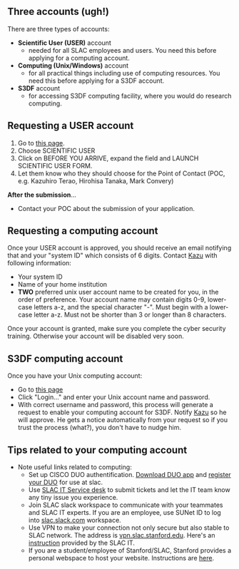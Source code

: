 ## Three accounts (ugh!)

There are three types of accounts: 
* **Scientific User (USER)** account
  * needed for all SLAC employees and users. You need this before applying for a computing account.
* **Computing (Unix/Windows)** account
  * for all practical things including use of computing resources. You need this before applying for a S3DF account.
* **S3DF** account
  * for accessing S3DF computing facility, where you would do research computing.

## Requesting a USER account
1. Go to [this page](https://vue.slac.stanford.edu/ufva). 
2. Choose SCIENTIFIC USER
3. Click on BEFORE YOU ARRIVE, expand the field and LAUNCH SCIENTIFIC USER FORM.
4. Let them know who they should choose for the Point of Contact (POC, e.g. Kazuhiro Terao, Hirohisa Tanaka, Mark Convery)

**After the submission**...
* Contact your POC about the submission of your application.

## Requesting a computing account
Once your USER account is approved, you should receive an email notifying that and your "system ID" which consists of 6 digits. Contact [Kazu](mailto:kterao@slac.stanford.edu) with following information:
  * Your system ID
  * Name of your home institution
  * **TWO** preferred unix user account name to be created for you, in the order of preference. Your account name may contain digits 0-9, lower-case letters a-z, and the special character "-". Must begin with a lower-case letter a-z. Must not be shorter than 3 or longer than 8 characters.

Once your account is granted, make sure you complete the cyber security training.
Otherwise your account will be disabled very soon.

## S3DF computing account
Once you have your Unix computing account:
* Go to [this page](https://coact.slac.stanford.edu/)
* Click "Login..." and enter your Unix account name and password.
* With correct username and password, this process will generate a request to enable your computing account for S3DF. Notify [Kazu](mailto:kterao@slac.stanford.edu) so he will approve. He gets a notice automatically from your request so if you trust the process (what?), you don't have to nudge him.

## Tips related to your computing account
* Note useful links related to computing:
    * Set up CISCO DUO authentification. [Download DUO app](https://duo.com/product/multi-factor-authentication-mfa/duo-mobile-app) and [register your DUO](https://www-internal.slac.stanford.edu/twostep/enrollment) for use at slac. 
    * Use [SLAC IT Service desk](https://slacprod.servicenowservices.com/it_services/) to submit tickets and let the IT team know any tiny issue you experience.
    * Join SLAC slack workspace to communicate with your teammates and SLAC IT experts. If you are an employee, use SUNet ID to log into [slac.slack.com](https://slac.slack.com) workspace.
    * Use VPN to make your connection not only secure but also stable to SLAC network. The address is [vpn.slac.stanford.edu](https://vpn.slac.stanford.edu). Here's an [instruction](https://confluence.slac.stanford.edu/display/NetMan/How+to+Connect+to+SLAC+VPN) provided by the SLAC IT.
    * If you are a student/employee of Stanford/SLAC, Stanford provides a personal webspace to host your website. Instructions are [here](https://uit.stanford.edu/service/web/centralhosting/howto_user).

    



